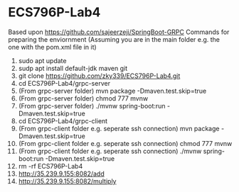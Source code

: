 # ECS796P-Lab4
Based upon https://github.com/sajeerzeji/SpringBoot-GRPC
Commands for preparing the enviornment (Assuming you are in the main folder e.g. the one with the pom.xml file in it)
1. sudo apt update
2. sudp apt install default-jdk maven git
3. git clone https://github.com/zky339/ECS796P-Lab4.git
4. cd ECS796P-Lab4/grpc-server
5. (From grpc-server folder) mvn package -Dmaven.test.skip=true
6. (From grpc-server folder) chmod 777 mvnw
7. (From grpc-server folder) ./mvnw spring-boot:run -Dmaven.test.skip=true
8. cd ECS796P-Lab4/grpc-client
9. (From grpc-client folder e.g. seperate ssh connection) mvn package -Dmaven.test.skip=true
10. (From grpc-client folder e.g. seperate ssh connection) chmod 777 mvnw
11. (From grpc-client folder e.g. seperate ssh connection) ./mvnw spring-boot:run -Dmaven.test.skip=true
12. rm -rf ECS796P-Lab4
13. http://35.239.9.155:8082/add
14. http://35.239.9.155:8082/multiply

